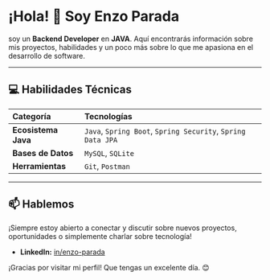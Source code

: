 # ¡Hola! 👋 Soy Enzo Parada

soy un **Backend Developer** en **JAVA**.
Aquí encontrarás información sobre mis proyectos, habilidades y un poco más sobre lo que me apasiona en el desarrollo de software.


---
## 💻 Habilidades Técnicas

| Categoría | Tecnologías |
| :--- | :--- |
| **Ecosistema Java** | `Java`, `Spring Boot`, `Spring Security`, `Spring Data JPA` |
| **Bases de Datos** | `MySQL`, `SQLite` |
| **Herramientas** | `Git`, `Postman` |

---

## 📫 Hablemos

¡Siempre estoy abierto a conectar y discutir sobre nuevos proyectos, oportunidades o simplemente charlar sobre tecnología!

* **LinkedIn:** [in/enzo-parada](https://www.linkedin.com/in/enzo-parada/)

¡Gracias por visitar mi perfil! Que tengas un excelente día. 😊
